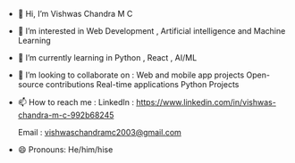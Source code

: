 - 👋 Hi, I’m Vishwas Chandra M C
- 👀 I’m interested in Web Development , Artificial intelligence and Machine Learning
- 🌱 I’m currently learning in Python , React , AI/ML 
- 💞️ I’m looking to collaborate on :
    Web and mobile app projects
    Open-source contributions
    Real-time applications
    Python Projects

- 📫 How to reach me :
  LinkedIn : https://www.linkedin.com/in/vishwas-chandra-m-c-992b68245
  
  Email : vishwaschandramc2003@gmail.com
- 😄 Pronouns: He/him/hise

<!---
Vishwas1709/Vishwas1709 is a ✨ special ✨ repository because its `README.md` (this file) appears on your GitHub profile.
You can click the Preview link to take a look at your changes.
--->
